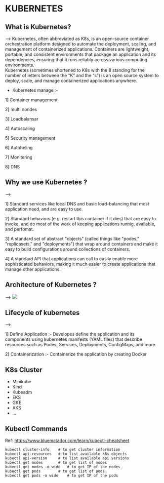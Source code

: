# KUBERNETES

## What is Kubernetes?

-->   Kubernetes, often abbreviated as K8s, is an open-source container orchestration platform designed to automate the deployment, scaling, and management of containerized applications. Containers are lightweight, portable, and consistent environments that package an application and its dependencies, ensuring that it runs reliably across various computing environments.  
      Kubernetes (sometimes shortened to K8s with the 8 standing for the number of letters between the “K” and the “s”) is an open source system to deploy, scale, and manage containerized applications anywhere.

* Kubernetes manage :-

1] Container management 

2] multi nondes

3] Loadbalansar

4] Autoscaling

5] Security management

6] Autoheling

7] Monitering

8] DNS

## Why we use Kubernetes ?

--> 

1] Standard services like local DNS and basic load-balancing that most application need, and are easy to use.

2] Standard behaviors (e.g. restart this container if it dies) that are easy to invoke, and do most of the work of keeping applications runnig, available, and perfomat. 

3] A standard set of abstract "objects" (called things like "podes," "replicasets," and "deployments") that wrap around containers and make it easy to build configurations around collections of containers.

4] A standard API that applications can call to easily enable more sophisticated behaviors, making it much easier to create applications that manage other applications.



## Architecture of Kubernetes ?

--> <img src="https://media.licdn.com/dms/image/D5612AQFWD2o9vSnA-g/article-cover_image-shrink_720_1280/0/1693947583493?e=1711584000&amp;v=beta&amp;t=J24Pmufx_EVIT-8nP0y4tMpF5TQV3HWgo_aC_Iv75p4" loading="lazy" id="ember36" class="reader-cover-image__img evi-image lazy-image ember-view">

## Lifecycle of kubernetes

--> 

1] Define Application :- Developes define the application and its components using kubernetes manifests (YAML files) that describe resources such as Podes, Services, Deployments, ConfigMaps, and more.

2] Containerization :- Containerize the application by creating Docker 

## K8s Cluster
- Minikube
- Kind
- Kubeadm
- EKS
- GKE
- AKS
- ...

## Kubectl Commands
Ref: https://www.bluematador.com/learn/kubectl-cheatsheet

```shell
kubectl cluster-info    # to get cluster information
kubectl api-resources   # to list available k8s objects
kubectl api-version     # to list available api versions
kubectl get nodes       # to get list of nodes
kubectl get nodes -o wide   # to get IP of the nodes
kubectl get pods        # to get list of pods
kubectl get pods -o wide    # to get IP of the pods
```
